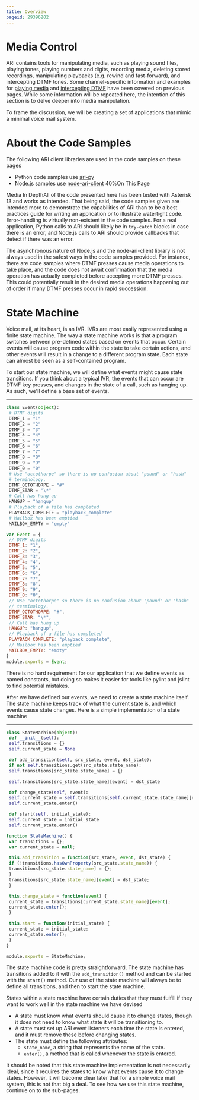 ```yaml
---
title: Overview
pageid: 29396202
---
```


Media Control
=============

ARI contains tools for manipulating media, such as playing sound files, playing tones, playing numbers and digits, recording media, deleting stored recordings, manipulating playbacks (e.g. rewind and fast-forward), and intercepting DTMF tones. Some channel-specific information and examples for [playing media](/Configuration/Interfaces/Asterisk-REST-Interface-ARI/Introduction-to-ARI-and-Channels/ARI-and-Channels-Simple-Media-Manipulation) and [intercepting DTMF](/Configuration/Interfaces/Asterisk-REST-Interface-ARI/Introduction-to-ARI-and-Channels/ARI-and-Channels-Handling-DTMF) have been covered on previous pages. While some information will be repeated here, the intention of this section is to delve deeper into media manipulation.

To frame the discussion, we will be creating a set of applications that mimic a minimal voice mail system.

About the Code Samples
======================

The following ARI client libraries are used in the code samples on these pages

* Python code samples use [ari-py](https://github.com/asterisk/ari-py)
* Node.js samples use [node-ari-client](https://github.com/asterisk/node-ari-client)
40%On This Page


Media In DepthAll of the code presented here has been tested with Asterisk 13 and works as intended. That being said, the code samples given are intended more to demonstrate the capabilities of ARI than to be a best practices guide for writing an application or to illustrate watertight code. Error-handling is virtually non-existent in the code samples. For a real application, Python calls to ARI should likely be in `try-catch` blocks in case there is an error, and Node.js calls to ARI should provide callbacks that detect if there was an error.

The asynchronous nature of Node.js and the node-ari-client library is not always used in the safest ways in the code samples provided. For instance, there are code samples where DTMF presses cause media operations to take place, and the code does not await confirmation that the media operation has actually completed before accepting more DTMF presses. This could potentially result in the desired media operations happening out of order if many DTMF presses occur in rapid succession.

State Machine
=============

Voice mail, at its heart, is an IVR. IVRs are most easily represented using a finite state machine. The way a state machine works is that a program switches between pre-defined states based on events that occur. Certain events will cause program code within the state to take certain actions, and other events will result in a change to a different program state. Each state can almost be seen as a self-contained program.

To start our state machine, we will define what events might cause state transitions. If you think about a typical IVR, the events that can occur are DTMF key presses, and changes in the state of a call, such as hanging up. As such, we'll define a base set of events.




---

  
```python title="event.py" linenums="1"
class Event(object):
 # DTMF digits
 DTMF_1 = "1"
 DTMF_2 = "2"
 DTMF_3 = "3"
 DTMF_4 = "4"
 DTMF_5 = "5"
 DTMF_6 = "6"
 DTMF_7 = "7"
 DTMF_8 = "8"
 DTMF_9 = "9"
 DTMF_0 = "0"
 # Use "octothorpe" so there is no confusion about "pound" or "hash"
 # terminology.
 DTMF_OCTOTHORPE = "#"
 DTMF_STAR = "\*"
 # Call has hung up
 HANGUP = "hangup"
 # Playback of a file has completed
 PLAYBACK_COMPLETE = "playback_complete"
 # Mailbox has been emptied
 MAILBOX_EMPTY = "empty"

```
```javascript title="event.js" linenums="1"
var Event = {
 // DTMF digits
 DTMF_1: "1",
 DTMF_2: "2",
 DTMF_3: "3",
 DTMF_4: "4",
 DTMF_5: "5",
 DTMF_6: "6",
 DTMF_7: "7",
 DTMF_8: "8",
 DTMF_9: "9",
 DTMF_0: "0",
 // Use "octothorpe" so there is no confusion about "pound" or "hash"
 // terminology.
 DTMF_OCTOTHORPE: "#",
 DTMF_STAR: "\*",
 // Call has hung up
 HANGUP: "hangup",
 // Playback of a file has completed
 PLAYBACK_COMPLETE: "playback_complete",
 // Mailbox has been emptied
 MAILBOX_EMPTY: "empty"
}
module.exports = Event;

```

There is no hard requirement for our application that we define events as named constants, but doing so makes it easier for tools like pylint and jslint to find potential mistakes.

After we have defined our events, we need to create a state machine itself. The state machine keeps track of what the current state is, and which events cause state changes. Here is a simple implementation of a state machine




---

  
```python title="state_machine.py" linenums="1"
class StateMachine(object):
 def __init__(self):
 self.transitions = {}
 self.current_state = None

 def add_transition(self, src_state, event, dst_state):
 if not self.transitions.get(src_state.state_name):
 self.transitions[src_state.state_name] = {}

 self.transitions[src_state.state_name][event] = dst_state

 def change_state(self, event):
 self.current_state = self.transitions[self.current_state.state_name][event]
 self.current_state.enter()

 def start(self, initial_state):
 self.current_state = initial_state
 self.current_state.enter()

```
```javascript title="state_machine.js" linenums="1"
function StateMachine() {
 var transitions = {};
 var current_state = null;

 this.add_transition = function(src_state, event, dst_state) {
 if (!transitions.hasOwnProperty(src_state.state_name)) {
 transitions[src_state.state_name] = {};
 }
 transitions[src_state.state_name][event] = dst_state;
 }

 this.change_state = function(event) {
 current_state = transitions[current_state.state_name][event];
 current_state.enter();
 }

 this.start = function(initial_state) {
 current_state = initial_state;
 current_state.enter();
 }
}

module.exports = StateMachine;

```

The state machine code is pretty straightforward. The state machine has transitions added to it with the `add_transition()` method and can be started with the `start()` method. Our use of the state machine will always be to define all transitions, and then to start the state machine.

States within a state machine have certain duties that they must fulfill if they want to work well in the state machine we have devised

* A state must know what events should cause it to change states, though it does not need to know what state it will be transitioning to.
* A state must set up ARI event listeners each time the state is entered, and it must remove these before changing states.
* The state must define the following attributes:
	+ `state_name`, a string that represents the name of the state.
	+ `enter()`, a method that is called whenever the state is entered.

It should be noted that this state machine implementation is not necessarily ideal, since it requires the states to know what events cause it to change states. However, it will become clear later that for a simple voice mail system, this is not that big a deal. To see how we use this state machine, continue on to the sub-pages.

